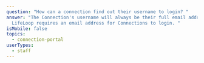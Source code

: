```yaml
---
question: "How can a connection find out their username to login? "
answer: "The Connection's username will always be their full email address.
  LifeLoop requires an email address for Connections to login. "
isMobile: false
topics:
  - connection-portal
userTypes:
  - staff
---
```


